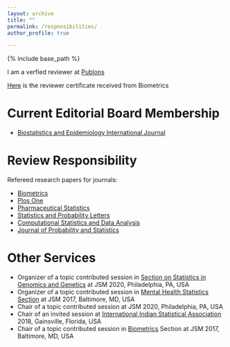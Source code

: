 ```yaml
---
layout: archive
title: ""
permalink: /responsibilities/
author_profile: true

---
```


{% include base_path %}

I am a verfied reviewer at [Publons](https://publons.com/researcher/1211118/shrabanti-chowdhury/)

[Here](https://github.com/Shrabanti87/shrabanti87.github.io/blob/master/_pages/BIOM%20Reviewer%20Certificate.pdf) is the reviewer certificate received from Biometrics

Current Editorial Board Membership
======
* [Biostatistics and Epidemiology International Journal](http://ologyjournals.com/beij/editorialBoardMembers)
	
Review Responsibility
======
Refereed research papers for journals:
  * [Biometrics](https://onlinelibrary.wiley.com/journal/15410420) 
  * [Plos One](https://journals.plos.org/plosone/)
  * [Pharmaceutical Statistics](https://onlinelibrary.wiley.com/journal/15391612)
  * [Statistics and Probability Letters](https://www.journals.elsevier.com/statistics-and-probability-letters)
  * [Computational Statistics and Data Analysis](https://www.journals.elsevier.com/computational-statistics-and-data-analysis)
  * [Journal of Probability and Statistics](https://www.hindawi.com/journals/jps/)


Other Services
======
* Organizer of a topic contributed session in [Section on Statistics in Genomics and Genetics](https://community.amstat.org/sectiononstatisticsingenomicsandgenetics/home) at JSM 2020, Philadelphia, PA, USA
* Organizer of a topic contributed session in [Mental Health Statistics Section](https://ww2.amstat.org/meetings/jsm/2017/onlineprogram/ActivityDetails.cfm?SessionID=214208) at JSM 2017, Baltimore, MD, USA
* Chair of a topic contributed session at JSM 2020, Philadelphia, PA, USA
* Chair of an invited session at [International Indian Statistical Association](http://iisa2018.biostat.ufl.edu/) 2018, Gainsville, Florida, USA
* Chair of a topic contributed session in [Biometrics](https://ww2.amstat.org/meetings/jsm/2017/onlineprogram/ActivityDetails.cfm?SessionID=214139) Section at JSM 2017, Baltimore, MD, USA


